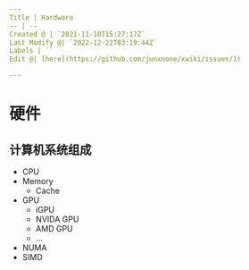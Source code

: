 ```yaml
---
Title | Hardware
-- | --
Created @ | `2021-11-10T15:27:17Z`
Last Modify @| `2022-12-22T03:19:44Z`
Labels | ``
Edit @| [here](https://github.com/junxnone/xwiki/issues/1)

---
```

# 硬件

## 计算机系统组成
- CPU
- Memory
  - Cache
- GPU
  - iGPU
  - NVIDA GPU
  - AMD GPU
  - ... 
- NUMA
- SIMD

